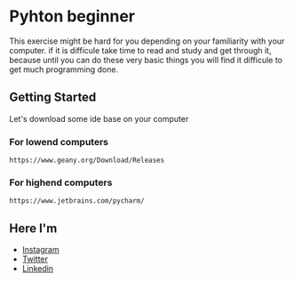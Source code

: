# Pyhton beginner

This exercise might be hard for you depending on your familiarity with your computer. 
if it is difficule take time to read and study and get through it, because until you can do these very 
basic things you will find it difficule to get much programming done. 

## Getting Started

Let's download some ide base on your computer 
### For lowend computers

```
https://www.geany.org/Download/Releases
```

### For highend computers


```
https://www.jetbrains.com/pycharm/
```


## Here I'm

* [Instagram](https://www.instagram.com/programmer_python_/) 
* [Twitter](https://twitter.com/AakashPadhiyar9) 
* [Linkedin](https://www.linkedin.com/in/aakash-padhiyar-8711aa182/) 

